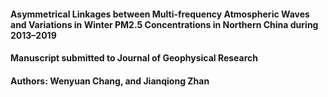 #### Asymmetrical Linkages between Multi-frequency Atmospheric Waves and Variations in Winter PM2.5 Concentrations in Northern China during 2013–2019
#### Manuscript submitted to Journal of Geophysical Research
#### Authors: Wenyuan Chang, and Jianqiong Zhan



